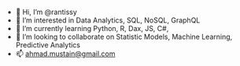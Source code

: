 - 👋 Hi, I’m @rantissy
- 👀 I’m interested in Data Analytics, SQL, NoSQL, GraphQL
- 🌱 I’m currently learning Python, R, Dax, JS, C#, 
- 💞️ I’m looking to collaborate on Statistic Models, Machine Learning, Predictive Analytics
- 📫 ahmad.mustain@gmail.com

<!---
rantissy/rantissy is a ✨ special ✨ repository because its `README.md` (this file) appears on your GitHub profile.
You can click the Preview link to take a look at your changes.
--->
